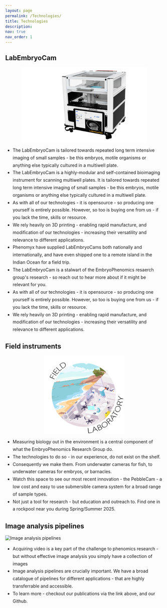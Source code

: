 ```yaml
---
layout: page
permalink: /Technologies/
title: Technologies
description: 
nav: true
nav_order: 1
---
```





## LabEmbryoCam

<img src="/assets/img/LEC.png" alt="LabEmbryoCam" style="max-width: 80%; display: block; margin: auto;">
 
 
  <ul style='line-height: 1.7em; margin-bottom:25px'>  
   <li> The LabEmbryoCam is tailored towards repeated long term intensive imaging of small samples - be this embryos, motile organisms or anything else typically cultured in a multiwell plate.</li>
   <li>The LabEmbryoCam is a highly-modular and self-contained bioimaging instrument for scanning multiwell plates. It is tailored towards repeated long term intensive imaging of small samples - be this embryos, motile organisms or anything else typically cultured in a multiwell plate.</li>
   <li>As with all of our technologies - it is opensource - so producing one yourself is entirely possible. However, so too is buying one from us - if you lack the time, skills or resource.</li> 
   <li>We rely heavily on 3D printing - enabling rapid manufacture, and modification of our technologies - increasing their versatility and relevance to different applications.</li>
   <li>Phenomyx have supplied LabEmbryoCams both nationally and internationally, and have even shipped one to a remote island in the Indian Ocean for a field trip.</li>
   <li>The LabEmbryoCam is a stalwart of the EmbryoPhenomics resaerch group's research - so reach out to hear more about if it might be relevant for you.</li>
   <li>As with all of our technologies - it is opensource - so producing one yourself is entirely possible. However, so too is buying one from us - if you lack the time, skills or resource. </li>
   <li>We rely heavily on 3D printing - enabling rapid manufacture, and modification of our technologies - increasing their versatility and relevance to different applications.</li>
</ul>
  


## Field instruments

<img src="/assets/img/lab-field.png" alt="Lab/Field" style="max-width: 50%; display: block; margin: auto;">

<ul style='line-height: 1.7em; margin-bottom:25px'>  
   <li> Measuring biology out in the environment is a central component of what the EmbryoPhenomics Research Group do.</li>
   <li>The technologies to do so - in our experience, do not exist on the shelf.</li>
   <li>Consequently we make them. From underwater cameras for fish, to underwater cameras for embryos, or barnacles.</li> 
   <li>Watch this space to see our most recent innovation - the PebbleCam - a low cost and easy to use submersible camera system for a broad range of sample types.</li>
   <li>Not just a tool for research - but education and outreach to. Find one in a rockpool near you during Spring/Summer 2025.</li>
</ul>
  


## Image analysis pipelines

<img src="/assets/img/data.jpeg" alt="Image analysis pipelines" style="max-width: 100%; display: block; margin: auto;">

<ul style='line-height: 1.7em; margin-bottom:25px'>  
   <li> Acquiring video is a key part of the challenge to phenomics research - but without effective image analysis you simply have a collection of images</li>
   <li> Image analysis pipelines are crucially important. We have a broad catalogue of pipelines for different applications - that are highly transferrable and accessible. </li>
   <li> To learn more - checkout our publications via the link above, and our Github.</li>

</ul>
